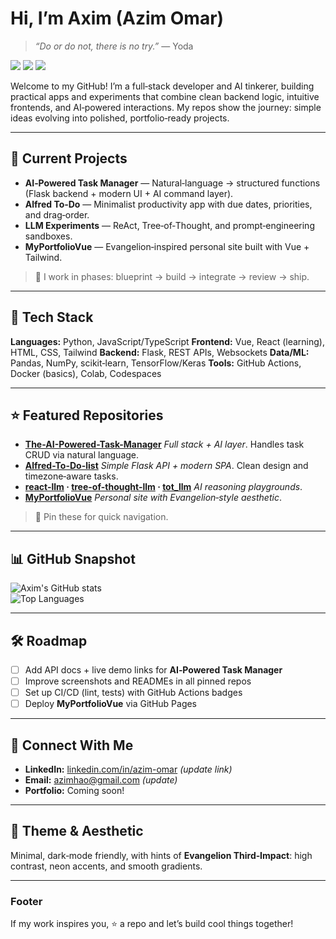 # Hi, I’m Axim (Azim Omar)

> *“Do or do not, there is no try.”* — Yoda

<img src="https://img.shields.io/badge/Location-Brunei-18181B?style=for-the-badge" /> <img src="https://img.shields.io/badge/Focus-Full%20Stack%20%7C%20AI-18181B?style=for-the-badge" /> <img src="https://img.shields.io/badge/Status-Building-18181B?style=for-the-badge" />

Welcome to my GitHub! I’m a full‑stack developer and AI tinkerer, building practical apps and experiments that combine clean backend logic, intuitive frontends, and AI‑powered interactions. My repos show the journey: simple ideas evolving into polished, portfolio‑ready projects.

---

## 🔭 Current Projects

* **AI‑Powered Task Manager** — Natural‑language → structured functions (Flask backend + modern UI + AI command layer).
* **Alfred To‑Do** — Minimalist productivity app with due dates, priorities, and drag‑order.
* **LLM Experiments** — ReAct, Tree‑of‑Thought, and prompt‑engineering sandboxes.
* **MyPortfolioVue** — Evangelion‑inspired personal site built with Vue + Tailwind.

> 🚀 I work in phases: blueprint → build → integrate → review → ship.

---

## 🧰 Tech Stack

**Languages:** Python, JavaScript/TypeScript
**Frontend:** Vue, React (learning), HTML, CSS, Tailwind
**Backend:** Flask, REST APIs, Websockets
**Data/ML:** Pandas, NumPy, scikit‑learn, TensorFlow/Keras
**Tools:** GitHub Actions, Docker (basics), Colab, Codespaces

---

## ⭐ Featured Repositories

* **[The-AI-Powered-Task-Manager](https://github.com/azim2606/The-AI-Powered-Task-Manager)**
  *Full stack + AI layer*. Handles task CRUD via natural language.
* **[Alfred-To-Do-list](https://github.com/azim2606/Alfred-To-Do-list)**
  *Simple Flask API + modern SPA*. Clean design and timezone‑aware tasks.
* **[react-llm](https://github.com/azim2606/react-llm) · [tree-of-thought-llm](https://github.com/azim2606/tree-of-thought-llm) · [tot\_llm](https://github.com/azim2606/tot_llm)**
  *AI reasoning playgrounds*.
* **[MyPortfolioVue](https://github.com/azim2606/MyPortfolioVue)**
  *Personal site with Evangelion‑style aesthetic*.

> 📌 Pin these for quick navigation.

---

## 📊 GitHub Snapshot

<img src="https://github-readme-stats.vercel.app/api?username=azim2606&show_icons=true&theme=tokyonight" alt="Axim's GitHub stats" />
<br/>
<img src="https://github-readme-stats.vercel.app/api/top-langs/?username=azim2606&layout=compact&theme=tokyonight" alt="Top Languages" />

---

## 🛠️ Roadmap

* [ ] Add API docs + live demo links for **AI‑Powered Task Manager**
* [ ] Improve screenshots and READMEs in all pinned repos
* [ ] Set up CI/CD (lint, tests) with GitHub Actions badges
* [ ] Deploy **MyPortfolioVue** via GitHub Pages

---

## 🤝 Connect With Me

* **LinkedIn:** [linkedin.com/in/azim-omar](#) *(update link)*
* **Email:** [azimhao@gmail.com](#) *(update)*
* **Portfolio:** Coming soon!

---

## 🎨 Theme & Aesthetic

Minimal, dark‑mode friendly, with hints of **Evangelion Third‑Impact**: high contrast, neon accents, and smooth gradients.

---

### Footer

If my work inspires you, ⭐ a repo and let’s build cool things together!

